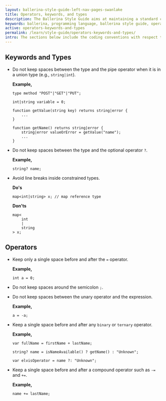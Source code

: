 ```yaml
---
layout: ballerina-style-guide-left-nav-pages-swanlake
title: Operators, keywords, and types
description: The Ballerina Style Guide aims at maintaining a standard coding style among the Ballerina community. The Ballerina code formatting tools are based on this guide.
keywords: ballerina, programming language, ballerina style guide, operators, keywords, types
active: operators-keywords-and-types
permalink: /learn/style-guide/operators-keywords-and-types/
intro: The sections below include the coding conventions with respect to operators, keywords, and types.
---
```


## Keywords and Types
* Do not keep spaces between the type and the pipe operator when it is in a union type (e.g., `string|int`).
  
    **Example,**

    ```ballerina
    type method "POST"|"GET"|"PUT";
        
    int|string variable = 0;
    
    function getValue(string key) returns string|error {
        ...
    }
    
    function getName() returns string|error {
        string|error valueOrError = getValue("name");
        ...
    }
    ```

* Do not keep spaces between the type and the optional operator `?`.
    
    **Example,**

    ```ballerina
    string? name;
    ```

* Avoid line breaks inside constrained types.
  
    **Do's**

    ```ballerina
    map<int|string> x; // map reference type
    ```
  
    **Don'ts**

    ```ballerina
    map<
        int
        |
        string
    > x;
    ```

## Operators
* Keep only a single space before and after the `=` operator.
  
    **Example,**

    ```ballerina
    int a = 0;
    ```

* Do not keep spaces around the semicolon `;`.
* Do not keep spaces between the unary operator and the expression.

    **Example,**

    ```ballerina
    a = -a;
    ``` 

* Keep a single space before and after any `binary` or `ternary` operator.

    **Example,**

    ```ballerina
    var fullName = firstName + lastName;
    
    string? name = isNameAvailable() ? getName() : "Unknown";
    
    var elvisOperator = name ?: "Unknown";
    ```

* Keep a single space before and after a compound operator such as `-=` and `+=`.

    **Example,**

    ```ballerina
    name += lastName;
    ```

<div class="cGitButtonContainer"><p data-button="iGitStarText">"Star"</p><p data-button="iGitWatchText">"Watch"</p></div>


<style> #tree-expand-all , #tree-collapse-all, .cTocElements {display:none;} .cGitButtonContainer {padding-left: 40px;display: none;} </style>
